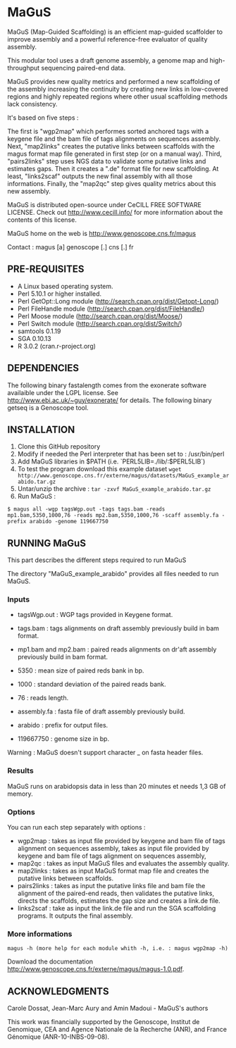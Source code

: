 # MaGuS
MaGuS (Map-Guided Scaffolding) is an efficient map-guided scaffolder to improve assembly and a powerful reference-free evaluator of quality assembly.

This modular tool uses a draft genome assembly, a genome map and high-throughput sequencing paired-end data.

MaGuS provides new quality metrics and performed a new scaffolding of the assembly increasing the continuity by creating new links in low-covered regions and highly repeated regions where other usual scaffolding methods lack consistency.

It's based on five steps :

The first is "wgp2map" which performes sorted anchored tags with a keygene file and the bam file of tags alignments on sequences assembly.
Next, "map2links" creates the putative links between scaffolds with the magus format map file generated in first step (or on a manual way).
Third, "pairs2links" step uses NGS data to validate some putative links and estimates gaps. Then it creates a ".de" format file for new scaffolding.
At least, "links2scaf" outputs the new final assembly with all those informations.
Finally, the "map2qc" step gives quality metrics about this new assembly.

MaGuS is distributed open-source under CeCILL FREE SOFTWARE LICENSE. Check out http://www.cecill.info/ for more information about the contents of this license.

MaGuS home on the web is http://www.genoscope.cns.fr/magus

Contact : magus [a] genoscope [.] cns [.] fr

PRE-REQUISITES
--------------

  - A Linux based operating system.
  - Perl 5.10.1 or higher installed.
  - Perl GetOpt::Long module (http://search.cpan.org/dist/Getopt-Long/)
  - Perl FileHandle module (http://search.cpan.org/dist/FileHandle/)
  - Perl Moose module (http://search.cpan.org/dist/Moose/)
  - Perl Switch module (http://search.cpan.org/dist/Switch/)
  - samtools 0.1.19 
  - SGA 0.10.13 
  - R 3.0.2 (cran.r-project.org)

DEPENDENCIES
------------
The following binary fastalength comes from the exonerate software availaible under the LGPL license. 
See http://www.ebi.ac.uk/~guy/exonerate/ for details.
The following binary getseq is a Genoscope tool.

INSTALLATION
------------

  1. Clone this GitHub repository
  2. Modify if needed the Perl interpreter that has been set to : /usr/bin/perl
  3. Add MaGuS libraries in $PATH (i.e. `PERL5LIB=./lib/:$PERL5LIB`)
  4. To test the program download this example dataset
  `wget http://www.genoscope.cns.fr/externe/magus/datasets/MaGuS_example_arabido.tar.gz`
  5. Untar/unzip the archive :
  `tar -zxvf MaGuS_example_arabido.tar.gz`
  6. Run MaGuS :
```
$ magus all -wgp tagsWgp.out -tags tags.bam -reads mp1.bam,5350,1000,76 -reads mp2.bam,5350,1000,76 -scaff assembly.fa -prefix arabido -genome 119667750
```

RUNNING MaGuS
--------------
This part describes the different steps required to run MaGuS

The directory "MaGuS_example_arabido" provides all files needed to run MaGuS.

### Inputs

- tagsWgp.out : WGP tags provided in Keygene format.

- tags.bam : tags alignments on draft assembly previously build in bam format.

- mp1.bam and mp2.bam : paired reads alignments on dr'aft assembly previously build in bam format.

- 5350 : mean size of paired reds bank in bp.

- 1000 : standard deviation of the paired reads bank.

- 76 : reads length.

- assembly.fa : fasta file of draft assembly previously build.

- arabido : prefix for output files.

- 119667750 : genome size in bp.


Warning : MaGuS doesn't support character _ on fasta header files.


### Results

MaGuS runs on arabidopsis data in less than 20 minutes et needs 1,3 GB of memory.

### Options

You can run each step separately with options :

- wgp2map : takes as input file provided by keygene and bam file of tags alignment on sequences assembly, takes as input file provided by keygene and bam file of tags alignment on sequences assembly,
- map2qc : takes as input MaGuS files and evaluates the assembly quality.
- map2links : takes as input MaGuS format map file and creates the putative links between scaffolds.
- pairs2links :  takes as input the putative links file and bam file the alignment of the paired-end reads, then validates the putative links, directs the scaffolds, estimates the gap size and creates a link.de file.
- links2scaf : take as input the link.de file and run the SGA scaffolding programs. It outputs the final assembly.

### More informations

```
magus -h (more help for each module whith -h, i.e. : magus wgp2map -h)
```

Download the documentation http://www.genoscope.cns.fr/externe/magus/magus-1.0.pdf.

ACKNOWLEDGMENTS
---------------
Carole Dossat, Jean-Marc Aury and Amin Madoui - MaGuS's authors

This work was financially supported by the Genoscope,
Institut de Genomique, CEA and Agence Nationale de la
Recherche (ANR), and France Génomique (ANR-10-INBS-09-08).


